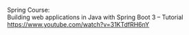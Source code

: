 Spring Course:<br/>
Building web applications in Java with Spring Boot 3 – Tutorial<br/>
https://www.youtube.com/watch?v=31KTdfRH6nY<br/>

